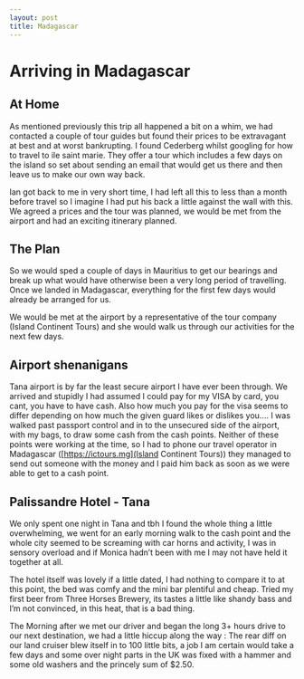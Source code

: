 ```yaml
---
layout: post
title: Madagascar
---
```


# Arriving in Madagascar

## At Home

As mentioned previously this trip all happened a bit on a whim, we had contacted a couple of tour guides but found their prices to be extravagant at best and at worst bankrupting. I found Cederberg whilst googling for how to travel to ile saint marie. They offer a tour which includes a few days on the island so set about sending an email that would get us there and then leave us to make our own way back.

Ian got back to me in very short time, I had left all this to less than a month before travel so I imagine I had put his back a little against the wall with this. We agreed a prices and the tour was planned, we would be met from the airport and had an exciting itinerary planned. 

## The Plan

So we would sped a couple of days in Mauritius to get our bearings and break up what would have otherwise been a very long period of travelling. Once we landed in Madagascar, everything for the first few days would already be arranged for us. 

We would be met at the airport by a representative of the tour company (Island Continent Tours) and she would walk us through our activities for the next few days. 

## Airport shenanigans

Tana airport is by far the least secure airport I have ever been through. We arrived and stupidly I had assumed I could pay for my VISA by card, you cant, you have to have cash. Also how much you pay for the visa seems to differ depending on how much the given guard likes or dislikes you.... I was walked past passport control and in to the unsecured side of the airport, with my bags, to draw some cash from the cash points. Neither of these points were working at the time, so I had to phone our travel operator in Madagascar ([https://ictours.mg](Island Continent Tours)) they managed to send out someone with the money and I paid him back as soon as we were able to get to a cash point. 

## Palissandre Hotel - Tana

We only spent one night in Tana and tbh I found the whole thing a little overwhelming, we went for an early morning walk to the cash point and the whole city seemed to be screaming with car horns and activity, I was in sensory overload and if Monica hadn’t been with me I may not have held it together at all. 

The hotel itself was lovely if a little dated, I had nothing to compare it to at this point, the bed was comfy and the mini bar plentiful and cheap. Tried my first beer from Three Horses Brewery, its tastes a little like shandy bass and I’m not convinced, in this heat, that is a bad thing.

The Morning after we met our driver and began the long 3+ hours drive to our next destination, we had a little hiccup along the way : The rear diff on our land cruiser blew itself in to 100 little bits, a job I am certain would take a few days and some over night parts in the UK was fixed with a hammer and some old washers and the princely sum of $2.50.



